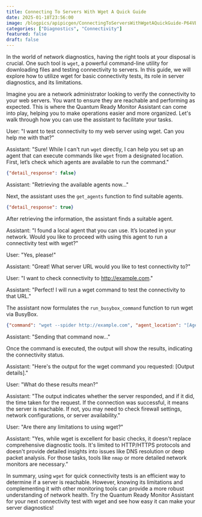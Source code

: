 ```yaml
---
title: Connecting To Servers With Wget A Quick Guide
date: 2025-01-18T23:56:00
image: /blogpics/apipicgen/ConnectingToServersWithWgetAQuickGuide-P64VBCGW2T.jpg
categories: ["Diagnostics", "Connectivity"]
featured: false
draft: false
---
```

In the world of network diagnostics, having the right tools at your disposal is crucial. One such tool is `wget`, a powerful command-line utility for downloading files and testing connectivity to servers. In this guide, we will explore how to utilize wget for basic connectivity tests, its role in server diagnostics, and its limitations.

Imagine you are a network administrator looking to verify the connectivity to your web servers. You want to ensure they are reachable and performing as expected. This is where the Quantum Ready Monitor Assistant can come into play, helping you to make operations easier and more organized. Let's walk through how you can use the assistant to facilitate your tasks.

User: "I want to test connectivity to my web server using wget. Can you help me with that?"

Assistant: "Sure! While I can't run `wget` directly, I can help you set up an agent that can execute commands like `wget` from a designated location. First, let’s check which agents are available to run the command."

```json
{"detail_response": false}
```

Assistant: "Retrieving the available agents now..."

Next, the assistant uses the `get_agents` function to find suitable agents.

```json
{"detail_response": true}
```

After retrieving the information, the assistant finds a suitable agent.

Assistant: "I found a local agent that you can use. It’s located in your network. Would you like to proceed with using this agent to run a connectivity test with wget?"

User: "Yes, please!"

Assistant: "Great! What server URL would you like to test connectivity to?"

User: "I want to check connectivity to http://example.com."

Assistant: "Perfect! I will run a wget command to test the connectivity to that URL."

The assistant now formulates the `run_busybox_command` function to run wget via BusyBox.

```json
{"command": "wget --spider http://example.com", "agent_location": "[Agent Location]", "number_lines": 10, "page": 1}
```

Assistant: "Sending that command now..."

Once the command is executed, the output will show the results, indicating the connectivity status.

Assistant: "Here's the output for the wget command you requested: [Output details]."

User: "What do these results mean?"

Assistant: "The output indicates whether the server responded, and if it did, the time taken for the request. If the connection was successful, it means the server is reachable. If not, you may need to check firewall settings, network configurations, or server availability."

User: "Are there any limitations to using wget?"

Assistant: "Yes, while wget is excellent for basic checks, it doesn't replace comprehensive diagnostic tools. It's limited to HTTP/HTTPS protocols and doesn't provide detailed insights into issues like DNS resolution or deep packet analysis. For those tasks, tools like `nmap` or more detailed network monitors are necessary.”

In summary, using `wget` for quick connectivity tests is an efficient way to determine if a server is reachable. However, knowing its limitations and complementing it with other monitoring tools can provide a more robust understanding of network health. Try the Quantum Ready Monitor Assistant for your next connectivity test with wget and see how easy it can make your server diagnostics!